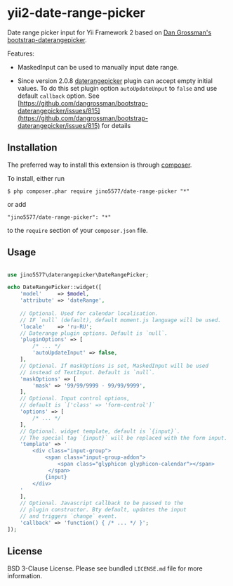 # yii2-date-range-picker
Date range picker input for Yii Framework 2 based on [Dan Grossman's bootstrap-daterangepicker](http://www.daterangepicker.com/).

Features:

* MaskedInput can be used to manually input date range.

* Since version 2.0.8 [daterangepicker](http://www.daterangepicker.com/) plugin can accept empty initial values.
To do this set plugin option ```autoUpdateUnput``` to ```false``` and use default ```callback``` option. 
See [https://github.com/dangrossman/bootstrap-daterangepicker/issues/815](https://github.com/dangrossman/bootstrap-daterangepicker/issues/815)
for details


## Installation

The preferred way to install this extension is through [composer](http://getcomposer.org/download/). 

To install, either run

```
$ php composer.phar require jino5577/date-range-picker "*"
```

or add

```
"jino5577/date-range-picker": "*"
```

to the ```require``` section of your `composer.json` file.

## Usage

```php

use jino5577\daterangepicker\DateRangePicker;

echo DateRangePicker::widget([
    'model'     => $model,
    'attribute' => 'dateRange',
    
    // Optional. Used for calendar localisation. 
    // IF `null` (default), default moment.js language will be used.
    'locale'    => 'ru-RU';
    // Daterange plugin options. Default is `null`.
    'pluginOptions' => [
        /* ... */
        'autoUpdateInput' => false,
    ],
    // Optional. If maskOptions is set, MaskedInput will be used 
    // instead of TextInput. Default is `null`. 
    'maskOptions' => [
        'mask' => '99/99/9999 - 99/99/9999',
    ],
    // Optional. Input control options, 
    // default is `['class' => 'form-control']`
    'options' => [
        /* ... */
    ],
    // Optional. widget template, default is `{input}`. 
    // The special tag `{input}` will be replaced with the form input. 
    'template' => '
        <div class="input-group">
            <span class="input-group-addon">
                <span class="glyphicon glyphicon-calendar"></span>
             </span>
            {input}
        </div>
    '
    ],
    // Optional. Javascript callback to be passed to the 
    // plugin constructor. Bty default, updates the input 
    // and triggers `change` event.
    'callback' => 'function() { /* ... */ }';   
]);
```

## License

BSD 3-Clause License. Please see bundled `LICENSE.md` file for more information.